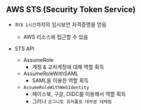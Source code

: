 ## AWS STS (Security Token Service)

- `최대 1시간`까지의 임시보안 자격증명을 얻음
  - AWS 리소스에 접근할 수 있음


- STS API
  - AssumeRole
    - 계정 & 교차계정에 대해 역할 획득
  - AssumeRoleWithSAML
    - SAML을 이용한 역할 획득
  - `AssumeRoleWithWebIdentity`
    - 페이스북, 구글, OIDC를 이용해서 역할 획득
    - 그러나 `코그니토 유저풀로 대부분 대체됨`








































































































































